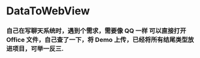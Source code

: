 # DataToWebView

### 自己在写聊天系统时，遇到个需求，需要像 QQ 一样 可以直接打开 Office 文件，自己查了一下，将 Demo 上传，已经将所有结尾类型放进项目，可举一反三.
